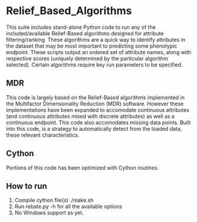 # Relief_Based_Algorithms
This suite includes stand-alone Python code to run any of
the included/available Relief-Based algorithms designed for attribute
filtering/ranking.  These algorithms are a quick way to identify
attributes in the dataset that may be most important to predicting some
phenotypic endpoint.  These scripts output an ordered set of attribute
names, along with respective scores (uniquely determined by the particular
algorithm selected).  Certain algorithms require key run parameters to
be specified.  

## MDR
This code is largely based on the Relief-Based algorithms
implemented in the Multifactor Dimensionality Reduction (MDR) software.
However these implementations have been expanded to accomodate continuous
attributes (and continuous attributes mixed with discrete attributes)
as well as a continuous endpoint.  This code also accomodates missing
data points.  Built into this code, is a strategy to automatically detect
from the loaded data, these relevant characteristics.

## Cython
Portions of this code has been optimized with Cython routines.

## How to run
1. Compile cython file(s)  ./make.sh
2. Run rebate.py -h for all the available options
3. No Windows support as yet.
